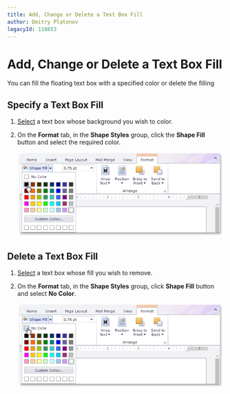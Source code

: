 ```yaml
---
title: Add, Change or Delete a Text Box Fill
author: Dmitry Platonov
legacyId: 118853
---
```

# Add, Change or Delete a Text Box Fill
You can fill the floating text box with a specified color or delete the filling

## Specify a Text Box Fill
1. [Select](insert-select-copy-or-delete-a-picture-or-text-box.md) a text box whose background you wish to color.
2. On the **Format** tab, in the **Shape Styles** group, click the **Shape Fill** button and select the required color.
	
	![EUD_RichEdit_TextBoxFillSettings](../../../images/img128962.png)

## Delete a Text Box Fill
1. [Select](insert-select-copy-or-delete-a-picture-or-text-box.md) a text box whose fill you wish to remove.
2. On the **Format** tab, in the **Shape Styles** group, click **Shape Fill** button and select **No Color**.
	
	![EUD_RichEdit_TextBoxFillRemove](../../../images/img128963.png)